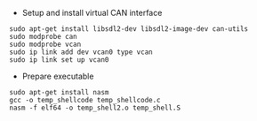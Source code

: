 
* Setup and install virtual CAN interface

```
sudo apt-get install libsdl2-dev libsdl2-image-dev can-utils  
sudo modprobe can
sudo modprobe vcan
sudo ip link add dev vcan0 type vcan
sudo ip link set up vcan0
```

* Prepare executable 

```
sudo apt-get install nasm
gcc -o temp_shellcode temp_shellcode.c 
nasm -f elf64 -o temp_shell2.o temp_shell.S
```
